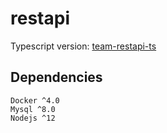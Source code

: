 # restapi

Typescript version: [team-restapi-ts](https://github.com/exrapid71/team-restapi-ts)

## Dependencies

```
Docker ^4.0
Mysql ^8.0
Nodejs ^12
```
